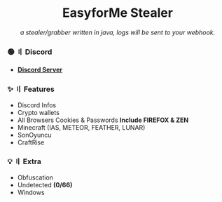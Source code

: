 <div align="center">
  <h1>EasyforMe Stealer</h1>
</div>

<p align="center">
  <i>a stealer/grabber written in java, logs will be sent to your webhook.</i>
</p>

### 🟢 〢 Discord
 - **[Discord Server](https://discord.com/invite/x9m4mEpfeu)**

### ✨ 〢 Features
- Discord Infos
- Crypto wallets
- All Browsers Cookies & Passwords **Include FIREFOX & ZEN**
- Minecraft (IAS, METEOR, FEATHER, LUNAR)
- SonOyuncu
- CraftRise

### 💡 〢 Extra
- Obfuscation
- Undetected **(0/66)**
- Windows
